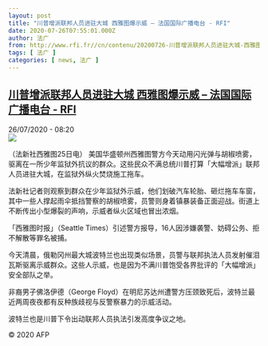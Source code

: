 ```yaml
---
layout: post
title: "川普增派联邦人员进驻大城 西雅图爆示威 – 法国国际广播电台 - RFI"
date: 2020-07-26T07:55:01.000Z
author: 法广
from: http://www.rfi.fr//cn/contenu/20200726-川普增派联邦人员进驻大城-西雅图爆示威
tags: [ 法广 ]
categories: [ news, 法广 ]
---
```

<!--1595750101000-->
[川普增派联邦人员进驻大城 西雅图爆示威 – 法国国际广播电台 - RFI](http://www.rfi.fr//cn/contenu/20200726-%E5%B7%9D%E6%99%AE%E5%A2%9E%E6%B4%BE%E8%81%94%E9%82%A6%E4%BA%BA%E5%91%98%E8%BF%9B%E9%A9%BB%E5%A4%A7%E5%9F%8E-%E8%A5%BF%E9%9B%85%E5%9B%BE%E7%88%86%E7%A4%BA%E5%A8%81)
------

<div>
<div>26/07/2020 - 08:20</div><img src="https://s.rfi.fr/media/display/9d18f054-cf0d-11ea-9038-005056bff430/w:310/p:16x9/int0006b.200726142004.jpg"><div class="t-content__body u-clearfix"><div class="m-interstitial"></div><p>（法新社西雅图25日电）    美国华盛顿州西雅图警方今天动用闪光弹与胡椒喷雾，驱离在一所少年监狱外抗议的群众。这些民众不满总统川普打算「大幅增派」联邦人员进驻大城，在监狱外纵火焚烧施工拖车。</p><p>    法新社记者则观察到群众在少年监狱外示威，他们划破汽车轮胎、砸烂拖车车窗，其中一些人撑起雨伞抵挡警察的胡椒喷雾，员警则身着镇暴装备正面迎战。街道上不断传出小型爆裂的声响，示威者纵火区域也冒出浓烟。</p><p>    「西雅图时报」（Seattle Times）引述警方报导，16人因涉嫌袭警、妨碍公务、拒不解散等罪名被捕。</p><p>    今天清晨，俄勒冈州最大城波特兰也出现类似场景，员警与联邦执法人员发射催泪瓦斯驱离示威群众。这些人示威，也是因为不满川普饱受各界批评的「大幅增派」安全部队之举。</p><p>    非裔男子佛洛伊德（George Floyd）在明尼苏达州遭警方压颈致死后，波特兰最近两周夜夜都有反种族歧视与反警察暴力的示威活动。</p><p>    波特兰也是川普下令出动联邦人员执法引发高度争议之地。</p><p class="t-copyright">© 2020 AFP</p>        </div>
</div>
